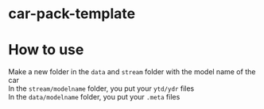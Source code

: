 # car-pack-template

# How to use
Make a new folder in the `data` and `stream` folder with the model name of the car \
In the `stream/modelname` folder, you put your `ytd/ydr` files \
In the `data/modelname` folder, you put your `.meta` files